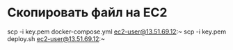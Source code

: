 # Скопировать файл на EC2

scp -i key.pem docker-compose.yml ec2-user@13.51.69.12:~
scp -i key.pem deploy.sh ec2-user@13.51.69.12:~
